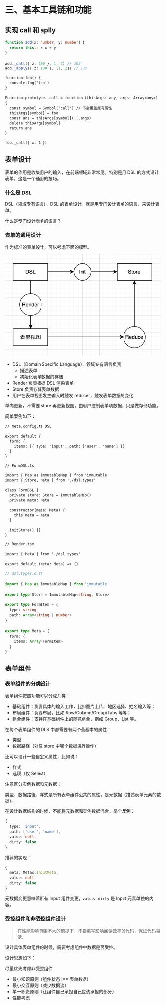 # 三、基本工具链和功能

## 实现 call 和 aplly

```typescript
function add(x: number, y: number) {
  return this.z + x + y
}

add._call({ z: 100 }, 1, 2) // 103
add._apply({ z: 100 }, [1, 2]) // 103
```

```tsx
function foo() {
  console.log('foo')
}

Function.prototype._call = function (thisArgs: any, args: Array<any>) {
  const symbol = Symbol('call') // 不会覆盖原有属性
  thisArgs[symbol] = foo
  const ans = thisArgs[symbol](...args)
  delete thisArgs[symbol]
  return ans
}

foo._call({ x: 1 })
```

## 表单设计

表单的作用是收集用户的输入，在前端领域非常常见。特别是用 DSL 的方式设计表单，这是一个通用的技巧。

### 什么是 DSL

DSL（领域专有语言）。DSL 的表单设计，就是用专门设计表单的语言，来设计表单。

什么是专门设计表单的语言？

### 表单的通用设计

作为标准的表单设计，可以考虑下面的模型。

<img src="./images/design.png" style="zoom: 70%" />

* DSL（Domain Specific Language），领域专有语言负责
  * 描述表单
  * 初始化表单数据的存储
* Render 负责根据 DSL 渲染表单
* Store 负责存储表单数据
* 用户在表单视图发生输入时触发 reducer，触发表单数据的变化

单向更新，不需要 store 再更新视图，由用户控制表单项数据，只是做存储功能。

简单案例如下：

```tsx
// meta.config.ts DSL

export default {
  form: {
    items: [{ type: 'input', path: ['user', 'name'] }]
  }
}
```

```tsx
// FormDSL.ts

import { Map as ImmutableMap } from 'immutable'
import { Store, Meta } from './dsl.types'

class FormDSL {
  private store: Store = ImmutableMap()
  private meta: Meta

  constructor(meta: Meta) {
    this.meta = meta
  }

  initStore() {}
}
```

```tsx
// Render.tsx

import { Meta } from './dsl.types'

export default (meta: Meta) => {}
```

```typescript
// dsl.types.d.ts

import { Map as ImmutableMap } from 'immutable'

export type Store = ImmutableMap<string, Store>

export type FormItem = {
  type: string
  path: Array<string | number>
}

export type Meta = {
  form: {
    items: Array<FormItem>
  }
}
```

## 表单组件

### 表单组件的分类设计

表单组件按照功能可以分成几类：

* 基础组件：负责具体的输入工作，比如图片上传、地区选择、姓名输入等；
* 布局组件：负责布局，比如 Row/Column/Group/Tabs 等等；
* 组合组件：支持在基础组件上的随意组合，例如 Group、List 等。

在每个表单组件的 DLS 中都需要有两个最基本的属性：

* 类型
* 数据路径（对应 store 中哪个数据进行操作）

还可以设计一些自定义属性，比如说：

* 样式
* 选项（仅 Select）

注意区分实例数据和元数据：

类型、数据路径、样式是所有表单组件公共的属性，是元数据（描述表单元素的数据）。

在设计数据结构的时候，不能将元数据和实例数据混合，举个**反例**：

```typescript
{
  type: 'input',
  path: ['user', 'name'],
  value: null,
  dirty: false
}
```

推荐的实现：

```typescript
{
  meta: Metas.InputMeta,
  value: null,
  dirty: false
}
```

元数据变更意味着所有 Input 组件变更，`value`、`dirty` 是 Input 元素单独的内容。

### 受控组件和非受控组件设计

> 在性能影响范围不大的前提下，不要编写影响阅读效率的代码，保证代码易读。

设计具体表单组件的时候，需要考虑组件中数据是否受控。

设计思想如下：

尽量优先考虑非受控组件

* 最小知识原则（组件状态 !== 表单数据）
* 最小交互原则（减少数据流）
* 单一职责原则（让组件自己承担自己应该承担的部分）
* 性能考虑

```tsx
```

